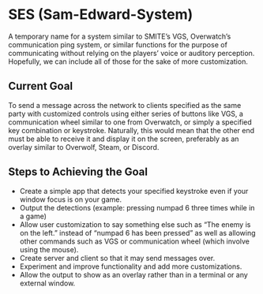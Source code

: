 # SES (Sam-Edward-System)
A temporary name for a system similar to SMITE’s VGS, Overwatch’s communication ping system, or similar functions for the purpose of communicating without relying on the players’ voice or auditory perception. Hopefully, we can include all of those for the sake of more customization.

## Current Goal 
To send a message across the network to clients specified as the same party with customized controls using either series of buttons like VGS, a communication wheel similar to one from Overwatch, or simply a specified key combination or keystroke. Naturally, this would mean that the other end must be able to receive it and display it on the screen, preferably as an overlay similar to Overwolf, Steam, or Discord.

## Steps to Achieving the Goal
- Create a simple app that detects your specified keystroke even if your window focus is on your game.
- Output the detections (example: pressing numpad 6 three times while in a game)
- Allow user customization to say something else such as “The enemy is on the left.” instead of “numpad 6 has been pressed” as well as allowing other commands such as VGS or communication wheel (which involve using the mouse).
- Create server and client so that it may send messages over.
- Experiment and improve functionality and add more customizations.
- Allow the output to show as an overlay rather than in a terminal or any external window.
